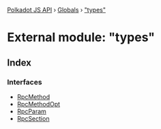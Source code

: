 [Polkadot JS API](../README.md) › [Globals](../globals.md) › ["types"](_types_.md)

# External module: "types"

## Index

### Interfaces

* [RpcMethod](../interfaces/_types_.rpcmethod.md)
* [RpcMethodOpt](../interfaces/_types_.rpcmethodopt.md)
* [RpcParam](../interfaces/_types_.rpcparam.md)
* [RpcSection](../interfaces/_types_.rpcsection.md)
